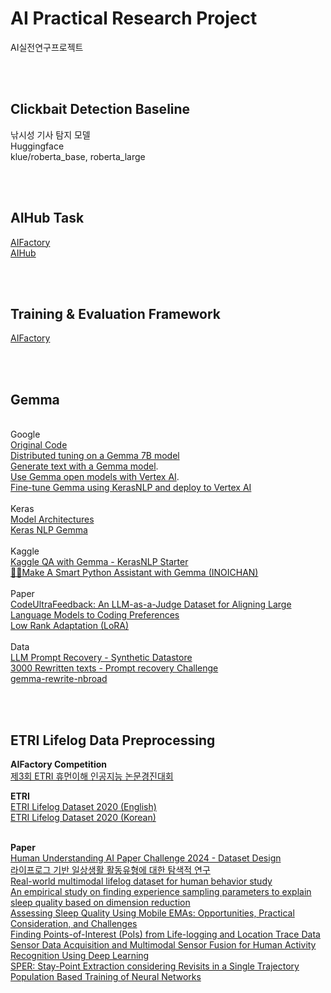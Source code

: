 # AI Practical Research Project
AI실전연구프로젝트

<br></br>

## Clickbait Detection Baseline
낚시성 기사 탐지 모델
<br>Huggingface
<br>klue/roberta_base, roberta_large


<br></br>

## AIHub Task
[AIFactory](https://aifactory.space/)
<br>[AIHub](https://www.aihub.or.kr/)

<br></br>

## Training & Evaluation Framework
[AIFactory](https://aifactory.space/)

<br></br>


## Gemma
<br>Google
<br>[Original Code](https://ai.google.dev/gemma/docs/lora_tuning)
<br>[Distributed tuning on a Gemma 7B model](https://ai.google.dev/gemma/docs/distributed_tuning) 
<br>[Generate text with a Gemma model](https://ai.google.dev/gemma/docs/get_started).
<br>[Use Gemma open models with Vertex AI](https://cloud.google.com/vertex-ai/docs/generative-ai/open-models/use-gemma).
<br>[Fine-tune Gemma using KerasNLP and deploy to Vertex AI](https://github.com/GoogleCloudPlatform/vertex-ai-samples/blob/main/notebooks/community/model_garden/model_garden_gemma_kerasnlp_to_vertexai.ipynb)
<br><br>Keras
<br>[Model Architectures](https://keras.io/api/keras_nlp/models/)
<br>[Keras NLP Gemma](https://keras.io/api/keras_nlp/models/gemma/)
<br><br>Kaggle
<br>[Kaggle QA with Gemma - KerasNLP Starter](https://www.kaggle.com/code/awsaf49/kaggle-qa-with-gemma-kerasnlp-starter/notebook#Google-%E2%80%93-AI-Assistants-for-Data-Tasks-with-Gemma-with-KerasNLP-and-Keras)
<br>[🐍🤖Make A Smart Python Assistant with Gemma (INOICHAN)](https://www.kaggle.com/code/inoueu1/make-a-smart-python-assistant-with-gemma)
<br><br>Paper
<br>[CodeUltraFeedback: An LLM-as-a-Judge Dataset for Aligning Large Language Models to Coding Preferences](https://arxiv.org/abs/2403.09032)
<br>[Low Rank Adaptation (LoRA)](https://arxiv.org/abs/2106.09685)
<br><br>Data
<br>[LLM Prompt Recovery - Synthetic Datastore](https://www.kaggle.com/datasets/dschettler8845/llm-prompt-recovery-synthetic-datastore)
<br>[3000 Rewritten texts - Prompt recovery Challenge](https://www.kaggle.com/datasets/dipamc77/3000-rewritten-texts-prompt-recovery-challenge)
<br>[gemma-rewrite-nbroad](https://www.kaggle.com/datasets/nbroad/gemma-rewrite-nbroad)


<br></br>

## ETRI Lifelog Data Preprocessing
<b>AIFactory Competition</b>
<br>[제3회 ETRI 휴먼이해 인공지능 논문경진대회](https://aifactory.space/task/2790/overview)

<b>ETRI</b>
<br>[ETRI Lifelog Dataset 2020 (English)](https://nanum.etri.re.kr/share/schung1/ETRILifelogDataset2020?lang=ko_KR)
<br>[ETRI Lifelog Dataset 2020 (Korean)](https://nanum.etri.re.kr/share/schung1/ETRILifelogDataset2020?lang=ko_KR)

<br><b>Paper</b>
<br>[Human Understanding AI Paper Challenge 2024 - Dataset Design](https://arxiv.org/abs/2403.16509)
<br>[라이프로그 기반 일상생활 활동유형에 대한 탐색적 연구]()
<br>[Real-world multimodal lifelog dataset for human behavior study](https://kiss.kstudy.com/Detail/Ar?key=3860737)
<br>[An empirical study on finding experience sampling
parameters to explain sleep quality based on
dimension reduction](https://www.researchgate.net/publication/338365671_An_empirical_study_on_finding_experience_sampling_parameters_to_explain_sleep_quality_based_on_dimension_reduction)
<br>[Assessing Sleep Quality Using Mobile EMAs: Opportunities, Practical Consideration, and Challenges](https://ieeexplore.ieee.org/document/9667514)
<br>[Finding Points-of-Interest (PoIs) from Life-logging and Location Trace Data](https://ieeexplore.ieee.org/document/8940021)
<br>[Sensor Data Acquisition and Multimodal Sensor Fusion for Human Activity Recognition Using Deep Learning](https://www.mdpi.com/1424-8220/19/7/1716)
<br>[SPER: Stay-Point Extraction considering Revisits in a Single Trajectory](https://ieeexplore.ieee.org/document/9621139)
<br>[Population Based Training of Neural Networks](https://arxiv.org/abs/1711.09846)

<br></br>
